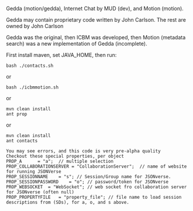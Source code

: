 Gedda (motion/gedda), Internet Chat by MUD (dev), and Motion (motion).

Gedda may contain proprietary code written by John Carlson.  The rest are
owned by John Carlson

Gedda was the original, then ICBM was developed, then Motion (metadata search) was a new implementation of Gedda (incomplete).

First install maven, set JAVA_HOME, then run:
```
bash ./contacts.sh
```
or
```
bash ./icbmmotion.sh
```
or
```
mvn clean install
ant prop
```
or
```
mvn clean install
ant contacts
```

```
You may see errors, and this code is very pre-alpha quality
Checkout these special properties, per object
PROP_A		= "a";  // multiple selection
PROP_COLLABORATIONSERVER = "CollaborationServer";  // name of website for running JSONVerse
PROP_SESSIONNAME	= "s"; // Session/Group name for JSONverse.
PROP_SESSIONPASSWORD	= "o"; // password/token for JSONverse
PROP_WEBSOCKET	= "WebSocket"; // web socket fro collaboration server for JSONverse (often null)
PROP_PROPERTYFILE	= "property_file"; // file name to load session descriptions from (SDs), for a, o, and s above.
```
